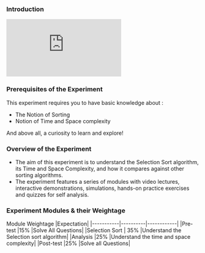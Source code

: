 
### Introduction
<iframe src="https://www.youtube.com/embed/U2uZevltys4" frameborder="0" allow="autoplay; encrypted-media" allowfullscreen></iframe>

### Prerequisites of the Experiment

This experiment requires you to have basic knowledge about :

  -  The Notion of Sorting
  -  Notion of Time and Space complexity

And above all, a curiosity to learn and explore!
### Overview of the Experiment

   - The aim of this experiment is to understand the Selection Sort algorithm, its Time and Space Complexity, and how it compares against other sorting algorithms.
   - The experiment features a series of modules with video lectures, interactive demonstrations, simulations, hands-on practice exercises and quizzes for self analysis.

### Experiment Modules & their Weightage

Module 	Weightage 	|Expectation|
|-----------|----------|------------|
|Pre-test 	|15% 	|Solve All Questions|
|Selection Sort |	35% 	|Understand the Selection sort algorithm|
|Analysis 	|25% 	|Understand the time and space complexity|
|Post-test 	|25% 	|Solve all Questions|


